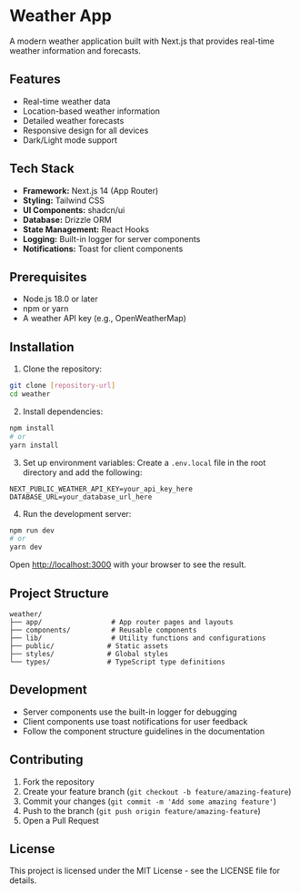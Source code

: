# Weather App

A modern weather application built with Next.js that provides real-time weather information and forecasts.

## Features

- Real-time weather data
- Location-based weather information
- Detailed weather forecasts
- Responsive design for all devices
- Dark/Light mode support

## Tech Stack

- **Framework:** Next.js 14 (App Router)
- **Styling:** Tailwind CSS
- **UI Components:** shadcn/ui
- **Database:** Drizzle ORM
- **State Management:** React Hooks
- **Logging:** Built-in logger for server components
- **Notifications:** Toast for client components

## Prerequisites

- Node.js 18.0 or later
- npm or yarn
- A weather API key (e.g., OpenWeatherMap)

## Installation

1. Clone the repository:
```bash
git clone [repository-url]
cd weather
```

2. Install dependencies:
```bash
npm install
# or
yarn install
```

3. Set up environment variables:
Create a `.env.local` file in the root directory and add the following:
```env
NEXT_PUBLIC_WEATHER_API_KEY=your_api_key_here
DATABASE_URL=your_database_url_here
```

4. Run the development server:
```bash
npm run dev
# or
yarn dev
```

Open [http://localhost:3000](http://localhost:3000) with your browser to see the result.

## Project Structure

```
weather/
├── app/                 # App router pages and layouts
├── components/          # Reusable components
├── lib/                 # Utility functions and configurations
├── public/             # Static assets
├── styles/             # Global styles
└── types/              # TypeScript type definitions
```

## Development

- Server components use the built-in logger for debugging
- Client components use toast notifications for user feedback
- Follow the component structure guidelines in the documentation

## Contributing

1. Fork the repository
2. Create your feature branch (`git checkout -b feature/amazing-feature`)
3. Commit your changes (`git commit -m 'Add some amazing feature'`)
4. Push to the branch (`git push origin feature/amazing-feature`)
5. Open a Pull Request

## License

This project is licensed under the MIT License - see the LICENSE file for details.
